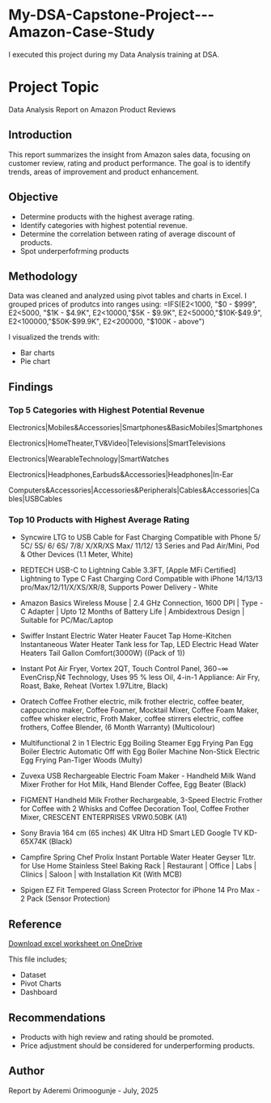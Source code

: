 # My-DSA-Capstone-Project---Amazon-Case-Study
I executed this project during my Data Analysis training at DSA.

# Project Topic
Data Analysis Report on Amazon Product Reviews

## Introduction
This report summarizes the insight from Amazon sales data, focusing on customer review, rating and product performance. The goal is to identify trends, areas of improvement and product enhancement.

## Objective
- Determine products with the highest average rating.
- Identify categories with highest potential revenue.
- Determine the correlation between rating of average discount of products.
- Spot underperfofrming products

## Methodology
Data was cleaned and analyzed using pivot tables and charts in Excel.
I grouped prices of produtcs into ranges using: =IFS(E2<1000, "$0 - $999", E2<5000, "$1K - $4.9K", E2<10000,"$5K - $9.9K", E2<50000,"$10K-$49.9", E2<100000,"$50K-$99.9K", E2<200000, "$100K - above")

I visualized the trends with:
- Bar charts 
- Pie chart

## Findings
### Top 5 Categories with Highest Potential Revenue
Electronics|Mobiles&Accessories|Smartphones&BasicMobiles|Smartphones

Electronics|HomeTheater,TV&Video|Televisions|SmartTelevisions

Electronics|WearableTechnology|SmartWatches

Electronics|Headphones,Earbuds&Accessories|Headphones|In-Ear

Computers&Accessories|Accessories&Peripherals|Cables&Accessories|Cables|USBCables

### Top 10 Products with Highest Average Rating
- Syncwire LTG to USB Cable for Fast Charging Compatible with Phone 5/ 5C/ 5S/ 6/ 6S/ 7/8/ X/XR/XS Max/ 11/12/ 13 Series and Pad Air/Mini, Pod & Other Devices (1.1 Meter, White)

- REDTECH USB-C to Lightning Cable 3.3FT, [Apple MFi Certified] Lightning to Type C Fast Charging Cord Compatible with iPhone 14/13/13 pro/Max/12/11/X/XS/XR/8, Supports Power Delivery - White

- Amazon Basics Wireless Mouse | 2.4 GHz Connection, 1600 DPI | Type - C Adapter | Upto 12 Months of Battery Life | Ambidextrous Design | Suitable for PC/Mac/Laptop

- Swiffer Instant Electric Water Heater Faucet Tap Home-Kitchen Instantaneous Water Heater Tank less for Tap, LED Electric Head Water Heaters Tail Gallon Comfort(3000W) ((Pack of 1))

- Instant Pot Air Fryer, Vortex 2QT, Touch Control Panel, 360¬∞ EvenCrisp‚Ñ¢ Technology, Uses 95 % less Oil, 4-in-1 Appliance: Air Fry, Roast, Bake, Reheat (Vortex 1.97Litre, Black)

- Oratech Coffee Frother electric, milk frother electric, coffee beater, cappuccino maker, Coffee Foamer, Mocktail Mixer, Coffee Foam Maker, coffee whisker electric, Froth Maker, coffee stirrers electric, coffee frothers, Coffee Blender, (6 Month Warranty) (Multicolour)

- Multifunctional 2 in 1 Electric Egg Boiling Steamer Egg Frying Pan Egg Boiler Electric Automatic Off with Egg Boiler Machine Non-Stick Electric Egg Frying Pan-Tiger Woods (Multy)

- Zuvexa USB Rechargeable Electric Foam Maker - Handheld Milk Wand Mixer Frother for Hot Milk, Hand Blender Coffee, Egg Beater (Black)
  
- FIGMENT Handheld Milk Frother Rechargeable, 3-Speed Electric Frother for Coffee with 2 Whisks and Coffee Decoration Tool, Coffee Frother Mixer, CRESCENT ENTERPRISES VRW0.50BK (A1)

- Sony Bravia 164 cm (65 inches) 4K Ultra HD Smart LED Google TV KD-65X74K (Black)

- Campfire Spring Chef Prolix Instant Portable Water Heater Geyser 1Ltr. for Use Home Stainless Steel Baking Rack | Restaurant | Office | Labs | Clinics | Saloon | with Installation Kit (With MCB)

- Spigen EZ Fit Tempered Glass Screen Protector for iPhone 14 Pro Max - 2 Pack (Sensor Protection)

## Reference
[Download excel worksheet on OneDrive](https://1drv.ms/u/c/d5bcb49ac4662299/EYgEaFUv7DRBtyoSr-gdwW0BevEWh0BXqhJsqZuw8NYx0g?e=ZTtE57)

This file includes;
- Dataset
- Pivot Charts
- Dashboard

## Recommendations
- Products with high review and rating should be promoted.
- Price adjustment should be considered for underperforming products.

## Author
Report by Aderemi Orimoogunje - July, 2025
